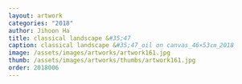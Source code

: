 ```yaml
---
layout: artwork 
categories: "2018" 
author: Jihoon Ha 
title: classical landscape &#35;47 
caption: classical landscape &#35;47_oil on canvas_46×53㎝_2018 
image: /assets/images/artworks/artwork161.jpg 
thumb: /assets/images/artworks/thumbs/artwork161.jpg 
order: 2018006 
---
```

